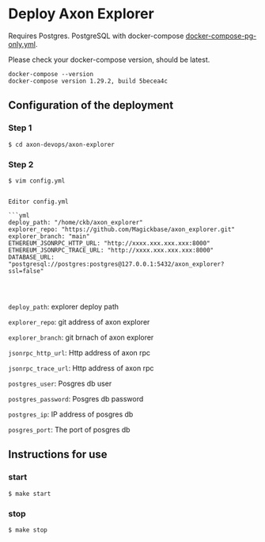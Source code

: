 # Deploy Axon Explorer
Requires Postgres. PostgreSQL with docker-compose [docker-compose-pg-only.yml](templates/postgres-docker-compose.yml).

Please check your docker-compose version, should be latest.

```
docker-compose --version
docker-compose version 1.29.2, build 5becea4c
```

## Configuration of the deployment

### Step 1
```shell
$ cd axon-devops/axon-explorer
```

### Step 2
```shell
$ vim config.yml
```


```

Editor config.yml

```yml
deploy_path: "/home/ckb/axon_explorer"
explorer_repo: "https://github.com/Magickbase/axon_explorer.git"
explorer_branch: "main"
ETHEREUM_JSONRPC_HTTP_URL: "http://xxxx.xxx.xxx.xxx:8000"
ETHEREUM_JSONRPC_TRACE_URL: "http://xxxx.xxx.xxx.xxx:8000"
DATABASE_URL: "postgresql://postgres:postgres@127.0.0.1:5432/axon_explorer?ssl=false" 


                                               
```
`deploy_path`: explorer deploy path

`explorer_repo`: git address of axon explorer 

`explorer_branch`: git brnach of axon explorer 

`jsonrpc_http_url`: Http address of axon rpc

`jsonrpc_trace_url`: Http address of axon rpc

`postgres_user`: Posgres db user

`postgres_password`: Posgres db password

`postgres_ip`: IP address of posgres db

`posgres_port`: The port of posgres db



## Instructions for use
### start
```shell
$ make start
```
### stop
```shell
$ make stop
```


